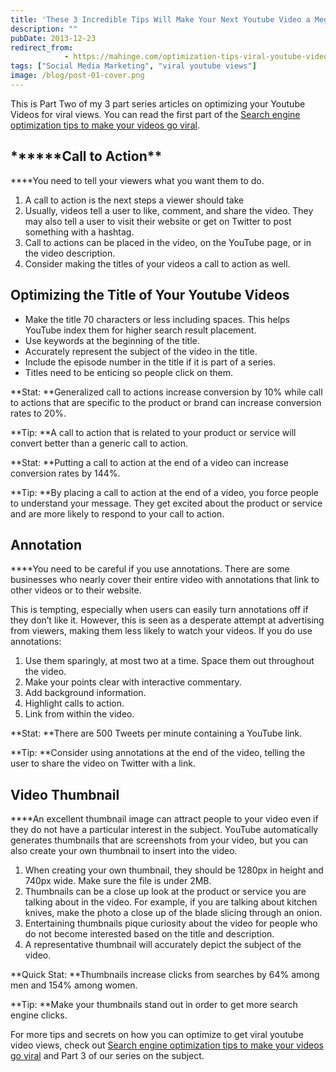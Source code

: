 ```yaml
---
title: 'These 3 Incredible Tips Will Make Your Next Youtube Video a Mega Hit'
description: ""
pubDate: 2013-12-23
redirect_from:
            - https://mahinge.com/optimization-tips-viral-youtube-video-views/
tags: ["Social Media Marketing", "viral youtube views"]
image: /blog/post-01-cover.png
---
```

This is Part Two of my 3 part series articles on optimizing your Youtube Videos for viral views. You can read the first part of the [Search engine optimization tips to make your videos go viral](https://mahinge.com/optimization-tips-viral-youtube-video-views/ "How to Make Your Youtube Videos Go Viral! Search Engine Optimization Tips").

## **\*\***Call to Action\*\*

\*\*\*\*You need to tell your viewers what you want them to do.

1.  A call to action is the next steps a viewer should take
2.  Usually, videos tell a user to like, comment, and share the video. They may also tell a user to visit their website or get on Twitter to post something with a hashtag.
3.  Call to actions can be placed in the video, on the YouTube page, or in the video description.
4.  Consider making the titles of your videos a call to action as well.

## Optimizing the Title of Your Youtube Videos

- Make the title 70 characters or less including spaces. This helps YouTube index them for higher search result placement.
- Use keywords at the beginning of the title.
- Accurately represent the subject of the video in the title.
- Include the episode number in the title if it is part of a series.
- Titles need to be enticing so people click on them.

**Stat: **Generalized call to actions increase conversion by 10% while call to actions that are specific to the product or brand can increase conversion rates to 20%.

**Tip: **A call to action that is related to your product or service will convert better than a generic call to action.

**Stat: **Putting a call to action at the end of a video can increase conversion rates by 144%.

**Tip: **By placing a call to action at the end of a video, you force people to understand your message. They get excited about the product or service and are more likely to respond to your call to action.

## **Annotation**

\*\*\*\*You need to be careful if you use annotations. There are some businesses who nearly cover their entire video with annotations that link to other videos or to their website.

This is tempting, especially when users can easily turn annotations off if they don’t like it. However, this is seen as a desperate attempt at advertising from viewers, making them less likely to watch your videos. If you do use annotations:

1.  Use them sparingly, at most two at a time. Space them out throughout the video.
2.  Make your points clear with interactive commentary.
3.  Add background information.
4.  Highlight calls to action.
5.  Link from within the video.

**Stat: **There are 500 Tweets per minute containing a YouTube link.

**Tip: **Consider using annotations at the end of the video, telling the user to share the video on Twitter with a link.

## **Video Thumbnail**

\*\*\*\*An excellent thumbnail image can attract people to your video even if they do not have a particular interest in the subject. YouTube automatically generates thumbnails that are screenshots from your video, but you can also create your own thumbnail to insert into the video.

1.  When creating your own thumbnail, they should be 1280px in height and 740px wide. Make sure the file is under 2MB.
2.  Thumbnails can be a close up look at the product or service you are talking about in the video. For example, if you are talking about kitchen knives, make the photo a close up of the blade slicing through an onion.
3.  Entertaining thumbnails pique curiosity about the video for people who do not become interested based on the title and description.
4.  A representative thumbnail will accurately depict the subject of the video.

**Quick Stat: **Thumbnails increase clicks from searches by 64% among men and 154% among women.

**Tip: **Make your thumbnails stand out in order to get more search engine clicks.

For more tips and secrets on how you can optimize to get viral youtube video views, check out [Search engine optimization tips to make your videos go viral](https://mahinge.com/optimization-tips-viral-youtube-video-views/ "How to Make Your Youtube Videos Go Viral! Search Engine Optimization Tips") and Part 3 of our series on the subject.
